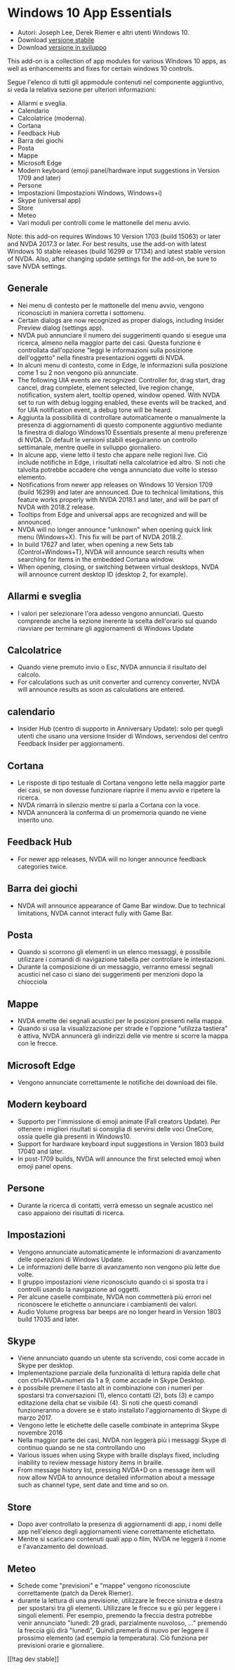 # Windows 10 App Essentials #

* Autori: Joseph Lee, Derek Riemer e altri utenti Windows 10.
* Download [versione stabile][1]
* Download [versione in sviluppo][2]

This add-on is a collection of app modules for various Windows 10 apps, as
well as enhancements and fixes for certain windows 10 controls.

Segue l'elenco di tutti gli appmodule contenuti nel componente aggiuntivo,
si veda la relativa sezione per ulteriori informazioni:

* Allarmi e sveglia.
* Calendario
* Calcolatrice (moderna).
* Cortana
* Feedback Hub
* Barra dei giochi
* Posta
* Mappe
* Microsoft Edge
* Modern keyboard (emoji panel/hardware input suggestions in Version 1709
  and later)
* Persone
* Impostazioni (Impostazioni Windows, Windows+i)
* Skype (universal app)
* Store
* Meteo
* Vari moduli per controlli come le mattonelle del menu avvio.

Note: this add-on requires Windows 10 Version 1703 (build 15063) or later
and NVDA 2017.3 or later. For best results, use the add-on with latest
Windows 10 stable releases (build 16299 or 17134) and latest stable version
of NVDA. Also, after changing update settings for the add-on, be sure to
save NVDA settings.

## Generale

* Nei menu di contesto per le mattonelle del menu avvio, vengono
  riconosciuti in maniera corretta i sottomenu.
* Certain dialogs are now recognized as proper dialogs, including Insider
  Preview dialog (settings app).
* NVDA può annunciare il numero dei suggerimenti quando si esegue una
  ricerca, almeno nella maggior parte dei casi. Questa funzione è
  controllata dall'opzione "leggi le informazioni sulla posizione
  dell'oggetto" nella finestra presentazioni oggetti di NVDA.
* In alcuni menu di contesto, come in Edge, le informazioni sulla posizione
  come 1 su 2 non vengono più annunciate.
* The following UIA events are recognized: Controller for, drag start, drag
  cancel, drag complete, element selected, live region change, notification,
  system alert, tooltip opened, window opened. With NVDA set to run with
  debug logging enabled, these events will be tracked, and for UIA
  notification event, a debug tone will be heard.
* Aggiunta la possibilità di controllare automaticamente o manualmente la
  presenza di aggiornamenti di questo componente aggiuntivo mediante la
  finestra di dialogo Windows10 Essentials presente al menu preferenze di
  NVDA. Di default le versioni stabili eseguiranno un controllo settimanale,
  mentre quelle in sviluppo giornaliero.
* In alcune app, viene letto il testo che appare nelle regioni live. Ciò
  include notifiche in Edge,  i risultati nella calcolatrice ed altro. Si
  noti che talvolta potrebbe accadere che venga annunciato due volte lo
  stesso elemento.
* Notifications from newer app releases on Windows 10 Version 1709 (build
  16299) and later are announced. Due to technical limitations, this feature
  works properly with NVDA 2018.1 and later, and will be part of NVDA with
  2018.2 release.
* Tooltips from Edge and universal apps are recognized and will be
  announced.
* NVDA will no longer announce "unknown" when opening quick link menu
  (Windows+X). This fix will be part of NVDA 2018.2.
* In build 17627 and later, when opening a new Sets tab (Control+Windows+T),
  NVDA will announce search results when searching for items in the embedded
  Cortana window.
* When opening, closing, or switching between virtual desktops, NVDA will
  announce current desktop ID (desktop 2, for example).

## Allarmi e sveglia

* I valori per selezionare l'ora adesso vengono annunciati. Questo comprende
  anche la sezione inerente la scelta dell'orario sul quando riavviare per
  terminare gli aggiornamenti di Windows Update

## Calcolatrice

* Quando viene premuto invio o Esc, NVDA annuncia il risultato del calcolo.
* For calculations such as unit converter and currency converter, NVDA will
  announce results as soon as calculations are entered.

## calendario

* Insider Hub (centro di supporto in Anniversary Update): solo per quegli
  utenti che usano una versione Insider di Windows, servendosi del centro
  Feedback Insider per aggiornamenti.

## Cortana

* Le risposte di tipo testuale di Cortana vengono lette nella maggior parte
  dei casi, se non dovesse funzionare riaprire il menu avvio e ripetere la
  ricerca.
* NVDA rimarrà in silenzio mentre si parla a Cortana  con la voce.
* NVDA annuncerà la conferma di un promemoria quando ne viene inserito uno.

## Feedback Hub

* For newer app releases, NVDA will no longer announce feedback categories
  twice.

## Barra dei giochi

* NVDA will announce appearance of Game Bar window. Due to technical
  limitations, NVDA cannot interact fully with Game Bar.

## Posta

* Quando si scorrono gli elementi in un elenco messaggi, è possibile
  utilizzare i comandi di navigazione tabella per controllare le
  intestazioni.
* Durante la composizione di un messaggio, verranno emessi segnali acustici
  nel caso ci siano dei suggerimenti per menzioni dopo la chiocciola

## Mappe

* NVDA emette dei segnali acustici per le posizioni presenti nella mappa.
* Quando si usa la visualizzazione per strade e l'opzione "utilizza
  tastiera" è attiva, NVDA annuncerà gli indirizzi delle vie mentre si
  scorre la mappa con le frecce.

## Microsoft Edge

* Vengono annunciate correttamente le notifiche dei download dei file.

## Modern keyboard

* Supporto per l'immissione di emoji animate (Fall creators Update). Per
  ottenere i migliori risultati si consiglia di servirsi delle voci OneCore,
  ossia quelle già presenti in Windows10.
* Support for hardware keyboard input suggestions in Version 1803 build
  17040 and later.
* In post-1709 builds, NVDA will announce the first selected emoji when
  emoji panel opens.

## Persone

* Durante la ricerca di contatti, verrà emesso un segnale acustico nel caso
  appaiono dei risultati di ricerca.

## Impostazioni

* Vengono annunciate automaticamente le informazioni di avanzamento delle
  operazioni di Windows Update.
* Le informazioni delle barre di avanzamento non vengono più lette due
  volte.
* Il gruppo impostazioni viene riconosciuto quando ci si sposta tra i
  controlli usando la navigazione ad oggetti.
* Per alcune caselle combinate, NVDA non commetterà più errori nel
  riconoscere le etichette o annunciare i cambiamenti dei valori.
* Audio Volume progress bar beeps are no longer heard in Version 1803 build
  17035 and later.

## Skype

* Viene annunciato quando un utente sta scrivendo, così come accade in Skype
  per desktop.
* Implementazione parziale della funzionalità di lettura rapida delle chat
  con ctrl+NVDA+numeri da 1 a 9, come accade in Skype Desktop.
* è possibile premere il tasto alt in combinazione con i numeri per
  spostarsi tra conversazioni (1), elenco contatti  (2), bots (3) e campo
  editazione della chat se visibile (4). Si noti che questi comandi
  funzioneranno a dovere se è stato installato l'aggiornamento di Skype di
  marzo 2017.
* Vengono lette le etichette delle caselle combinate in anteprima Skype
  novembre 2016
* Nella maggior parte dei casi, NVDA non leggerà più i messaggi Skype di
  continuo quando se ne sta controllando uno
* Various issues when using Skype with braille displays fixed, including
  inability to review message history items in braille.
* From message history list, pressing NVDA+D on a message item will now
  allow NVDA to announce detailed information about a message such as
  channel type, sent date and time and so on.

## Store

* Dopo aver controllato la presenza di aggiornamenti di app, i nomi delle
  app nell'elenco degli aggiornamenti viene correttamente etichettato.
* Mentre si scaricano contenuti quali app o film, NVDA ne leggerà il nome e
  l'avanzamento del download.

## Meteo

* Schede come "previsioni" e "mappe" vengono riconosciute correttamente
  (patch da Derek Riemer). 
* durante la lettura di una previsione, utilizzare le frecce sinistra e
  destra per spostarsi tra gli elementi. Utilizzare le frecce su e giù per
  leggere i singoli elementi. Per esempio, premendo la freccia destra
  potrebbe venir annunciato "lunedì: 29 gradi, parzialmente nuvoloso, ..."
  premendo la freccia giù dirà "lunedì", Quindi premerla di nuovo per
  leggere il prossimo elemento (ad esempio la temperatura). Ciò funziona per
  previsioni orarie e giornaliere.

[[!tag dev stable]]

[1]: https://addons.nvda-project.org/files/get.php?file=w10

[2]: https://addons.nvda-project.org/files/get.php?file=w10-dev
